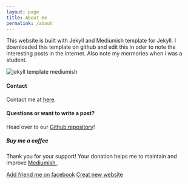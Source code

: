 ```yaml
---
layout: page
title: About me
permalink: /about
---
```


<div class="row justify-content-between">
<div class="col-md-8 pr-5">

<p>This website is built with Jekyll and Mediumish template for Jekyll. I downloaded this template on github and edit this in oder to note the interesting posts in the internet. Also note my mermories when i was a student.</p>

<p class="mb-5"><img class="shadow-lg" src="{{site.baseurl}}/assets/images/mediumish-jekyll-template.png" alt="jekyll template mediumish" /></p>
<h4>Contact</h4>

<p>Contact me at <a href="mailto:honguyenvantan@gmail.com">here</a>.</p>

<h4>Questions or want to write a post?</h4>

<p>Head over to our <a href="https://github.com/wowthemesnet/mediumish-theme-jekyll">Github repository</a>!</p>

</div>

<div class="col-md-4">

<div class="sticky-top sticky-top-80">
<h5>Buy me a coffee</h5>

<p>Thank you for your support! Your donation helps me to maintain and improve <a target="_blank" href="https://github.com/wowthemesnet/mediumish-theme-jekyll">Mediumish <i class="fab fa-github"></i></a>.</p>

<a target="_blank" href="https://facebook.com/" class="btn btn-danger">Add friend me on facebook</a> <a target="_blank" href="/" class="btn btn-warning">Creat new website</a>

</div>
</div>
</div>
